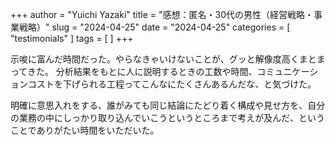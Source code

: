 +++
author = "Yuichi Yazaki"
title = "感想：匿名・30代の男性（経営戦略・事業戦略）"
slug = "2024-04-25"
date = "2024-04-25"
categories = [
    "testimonials"
]
tags = [
]
+++

示唆に富んだ時間だった。やらなきゃいけないことが、グッと解像度高くまとまってきた。
分析結果をもとに人に説明するときの工数や時間、コミュニケーションコストを下げられる工程ってこんなにたくさんあるんだな、と気づけた。

明確に意思入れをする、誰がみても同じ結論にたどり着く構成や見せ方を、自分の業務の中にしっかり取り込んでいこうというところまで考えが及んだ、ということでありがたい時間をいただいた。